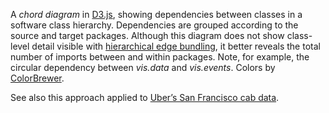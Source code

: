 A *chord diagram* in [D3.js](http://d3js.org/), showing dependencies between classes in a software class hierarchy. Dependencies are grouped according to the source and target packages. Although this diagram does not show class-level detail visible with [hierarchical edge bundling](http://bl.ocks.org/1044242), it better reveals the total number of imports between and within packages. Note, for example, the circular dependency between *vis.data* and *vis.events*. Colors by [ColorBrewer](http://colorbrewer2.org/).

See also this approach applied to [Uber’s San Francisco cab data](http://bost.ocks.org/mike/uberdata/).
